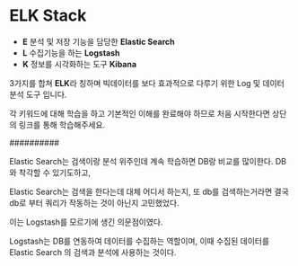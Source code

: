 # ELK Stack

- **E**         분석 및 저장 기능을 담당한 **Elastic Search**
- **L**        수집기능을 하는 **Logstash**
- **K**        정보를 시각화하는 도구 **Kibana**

 

3가지를 합쳐 **ELK**라 칭하며  빅데이터를 보다 효과적으로 다루기 위한 Log 및 데이터 분석 도구 입니다.

각 키워드에 대해 학습을 하고 기본적인 이해를 완료해야 하므로 처음 시작한다면 상단의 링크를 통해 학습해주세요.



##########

Elastic Search는 검색이랑 분석 위주인데 계속 학습하면 DB랑 비교를 많이한다. DB와 착각할 수 있기도하고,

Elastic Search는 검색을 한다는데 대체 어디서 하는지, 또 db를 검색하는거라면 결국 db로 부터 쿼리가 작동하는 것이 아닌지 고민했었다.

이는 Logstash를 모르기에 생긴 의문점이였다.

Logstash는 DB를 연동하여 데이터를 수집하는 역할이며, 이때 수집된 데이터를 Elastic Search 의 검색과 분석에 사용하는 것이다.

